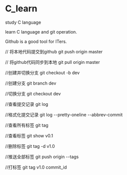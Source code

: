 # C_learn
study C language

learn C language and git operation.

Github is a good tool for ITers.

// 将本地代码提交到github
git push origin master

// 将github代码同步到本地
git pull origin master

//创建并切换分支
git checkout -b dev

//创建分支
git branch dev

//切换分支
git checkout dev

//查看提交记录
git log

//格式化提交记录
git log --pretty-oneline --abbrev-commit

//查看所有标签
git tag

//查看标签
git show v0.1

//删除标签
git tag -d v1.0

//推送全部标签
git push origin --tags

//打标签
git tag v1.0 commit_id
